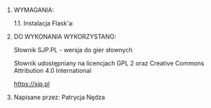 1. WYMAGANIA:

    1.1. Instalacja Flask'a:


2. DO WYKONANIA WYKORZYSTANO:

    Słownik SJP.PL - wersja do gier słownych

    Słownik udostępniany na licencjach GPL 2 oraz
    Creative Commons Attribution 4.0 International

    https://sjp.pl


3. Napisane przez: Patrycja Nędza
